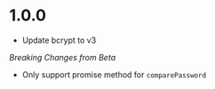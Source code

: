 # 1.0.0

* Update bcrypt to v3

_Breaking Changes from Beta_

* Only support promise method for `comparePassword`
